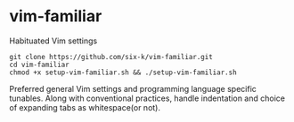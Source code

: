 # vim-familiar

Habituated Vim settings

```
git clone https://github.com/six-k/vim-familiar.git
cd vim-familiar
chmod +x setup-vim-familiar.sh && ./setup-vim-familiar.sh
```

Preferred general Vim settings and programming language specific
tunables. Along with conventional practices, handle indentation and
choice of expanding tabs as whitespace(or not).
